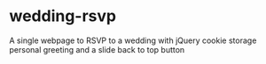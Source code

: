 # wedding-rsvp
A single webpage to RSVP to a wedding with jQuery cookie storage personal greeting and a slide back to top button

